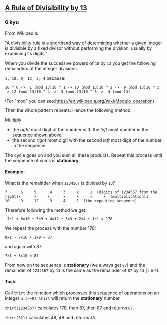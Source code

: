 <h2><a href=https://www.codewars.com/kata/564057bc348c7200bd0000ff/train/javascript target="_blank">A Rule of Divisibility by 13</a></h2><h3>6 kyu</h3><p>From Wikipedia:</p><p>"A divisibility rule is a shorthand way of determining whether a given integer is divisible by a fixed divisor without performing the division, usually by examining its digits."</p><p>When you divide the successive powers of <code>10</code> by <code>13</code> you get the following remainders of the integer divisions:  </p><p><code>1, 10, 9, 12, 3, 4</code> because:</p><pre><code>10 ^ 0 -&gt;  1 (mod 13)10 ^ 1 -&gt; 10 (mod 13)10 ^ 2 -&gt;  9 (mod 13)10 ^ 3 -&gt; 12 (mod 13)10 ^ 4 -&gt;  3 (mod 13)10 ^ 5 -&gt;  4 (mod 13)</code></pre><p>(For "mod" you can see:<a href="https://en.wikipedia.org/wiki/Modulo_operation" data-turbolinks="false" target="_blank">https://en.wikipedia.org/wiki/Modulo_operation</a>)</p><p>Then the whole pattern repeats. Hence the following method:</p><p>Multiply </p><ul><li>the <em>right</em> most digit of the number with the <em>left</em> most number in the sequence shown above, </li><li>the second <em>right</em> most digit with the second <em>left</em> most digit of the number in the sequence.</li></ul><p>The cycle goes on and you sum all these products. Repeat this process until the sequence of sums is <strong>stationary</strong>.</p><h4 id="example">Example:</h4><p>What is the remainder when <code>1234567</code> is divided by <code>13</code>?</p><pre><code>7      6     5      4     3     2     1  (digits of 1234567 from the right)×      ×     ×      ×     ×     ×     ×  (multiplication)1     10     9     12     3     4     1  (the repeating sequence)</code></pre><p>Therefore following the method we get:</p><p><code> 7×1 + 6×10 + 5×9 + 4×12 + 3×3 + 2×4 + 1×1 = 178</code> </p><p>We repeat the process with the number 178:</p><p><code>8x1 + 7x10 + 1x9 = 87</code></p><p>and again with 87:</p><p><code>7x1 + 8x10 = 87</code></p><p>From now on the sequence is <strong>stationary</strong> (we always get <code>87</code>) and the remainder of <code>1234567</code> by <code>13</code> is the same as the remainder of <code>87</code> by <code>13</code> ( i.e <code>9</code>).</p><h4 id="task">Task:</h4><p>Call <code>thirt</code> the function which processes this sequence of operations on an integer <code>n (&gt;=0)</code>. <code>thirt</code> will return the <strong>stationary</strong> number.</p><p><code>thirt(1234567)</code> calculates 178, then 87, then 87 and returns <code>87</code>.</p><p><code>thirt(321)</code> calculates 48, 48 and returns <code>48</code></p>